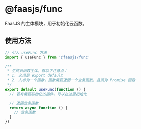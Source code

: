 # @faasjs/func

FaasJS 的主体模块，用于初始化云函数。

## 使用方法

```typescript
// 引入 useFunc 方法
import { useFunc } from '@faasjs/func'

/**
 * 生成云函数主体，有以下注意点：
 * 1. 必须是 export default
 * 2. 入参为一个函数，函数需要返回一个业务函数，且须为 Promise 函数
 */
export default useFunc(function () {
  // 若有需要初始化的插件，可以在这里初始化

  // 返回业务函数
  return async function () {
    // 业务函数
  }
})
```
